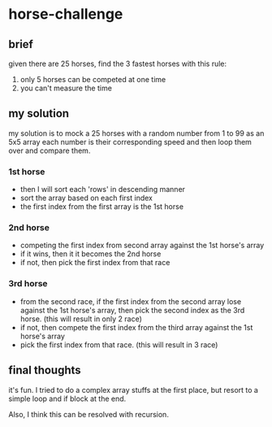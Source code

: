 # horse-challenge

## brief
given there are 25 horses, find the 3 fastest horses with this rule:
1. only 5 horses can be competed at one time
2. you can't measure the time

## my solution
my solution is to mock a 25 horses with a random number from 1 to 99 as an 5x5 array
each number is their corresponding speed and then loop them over and compare them.

### 1st horse
- then I will sort each 'rows' in descending manner
- sort the array based on each first index
- the first index from the first array is the 1st horse

### 2nd horse
- competing the first index from second array against the 1st horse's array
- if it wins, then it it becomes the 2nd horse
- if not, then pick the first index from that race

### 3rd horse
- from the second race, if the first index from the second array lose against the 1st horse's array, then pick the second index as the 3rd horse. (this will result in only 2 race)
- if not, then compete the first index from the third array against the 1st horse's array
- pick the first index from that race. (this will result in 3 race)

## final thoughts
it's fun. I tried to do a complex array stuffs at the first place, but resort to a simple loop and if block at the end.

Also, I think this can be resolved with recursion.
